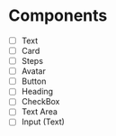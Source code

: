 # Components

- [ ] Text
- [ ] Card
- [ ] Steps
- [ ] Avatar
- [ ] Button
- [ ] Heading
- [ ] CheckBox
- [ ] Text Area
- [ ] Input (Text)